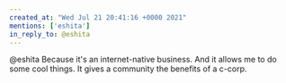 ```yaml
---
created_at: "Wed Jul 21 20:41:16 +0000 2021"
mentions: ['eshita']
in_reply_to: @eshita
---
```


@eshita Because it's an internet-native business. And it allows me to do some cool things. It gives a community the benefits of a c-corp.